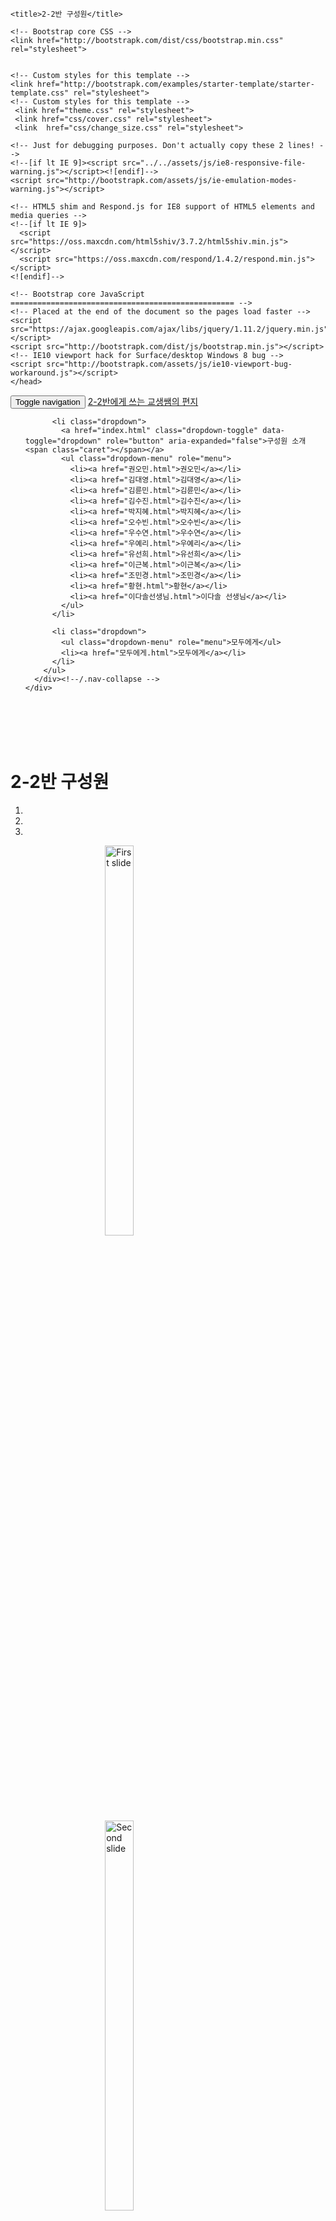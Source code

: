 <!DOCTYPE html>
<html lang="en">
    <head>
    <meta charset="utf-8">
    <meta http-equiv="X-UA-Compatible" content="IE=edge">
    <meta name="viewport" content="width=device-width, initial-scale=1">
    <!-- The above 3 meta tags *must* come first in the head; any other head content must come *after* these tags -->
    <meta name="description" content="">
    <meta name="author" content="">
    <link rel="icon" href="../../favicon.ico">  <!--태그의 아이콘-->

    <title>2-2반 구성원</title>

    <!-- Bootstrap core CSS -->
    <link href="http://bootstrapk.com/dist/css/bootstrap.min.css" rel="stylesheet">
    
    
    <!-- Custom styles for this template -->
    <link href="http://bootstrapk.com/examples/starter-template/starter-template.css" rel="stylesheet">
    <!-- Custom styles for this template -->
     <link href="theme.css" rel="stylesheet">
     <link href="css/cover.css" rel="stylesheet">
     <link  href="css/change_size.css" rel="stylesheet">

    <!-- Just for debugging purposes. Don't actually copy these 2 lines! -->
    <!--[if lt IE 9]><script src="../../assets/js/ie8-responsive-file-warning.js"></script><![endif]-->
    <script src="http://bootstrapk.com/assets/js/ie-emulation-modes-warning.js"></script>

    <!-- HTML5 shim and Respond.js for IE8 support of HTML5 elements and media queries -->
    <!--[if lt IE 9]>
      <script src="https://oss.maxcdn.com/html5shiv/3.7.2/html5shiv.min.js"></script>
      <script src="https://oss.maxcdn.com/respond/1.4.2/respond.min.js"></script>
    <![endif]-->

    <!-- Bootstrap core JavaScript
    ================================================== -->
    <!-- Placed at the end of the document so the pages load faster -->
    <script src="https://ajax.googleapis.com/ajax/libs/jquery/1.11.2/jquery.min.js"></script>
    <script src="http://bootstrapk.com/dist/js/bootstrap.min.js"></script>
    <!-- IE10 viewport hack for Surface/desktop Windows 8 bug -->
    <script src="http://bootstrapk.com/assets/js/ie10-viewport-bug-workaround.js"></script>
    </head>
<body role="document">

  <nav class="navbar navbar-inverse navbar-fixed-top">
    <div class="container">
      <div class="navbar-header">
        <button type="button" class="navbar-toggle collapsed" data-toggle="collapse" data-target="#navbar" aria-expanded="false" aria-controls="navbar">
          <span class="sr-only">Toggle navigation</span>
          <span class="icon-bar"></span>
          <span class="icon-bar"></span>
          <span class="icon-bar"></span>
        </button>
        <a class="navbar-brand" href="index.html">2-2반에게 쓰는 교생쌤의 편지</a>
      </div>
      <div id="navbar" class="navbar-collapse collapse">
        <ul class="nav navbar-nav">
          
          <li class="dropdown">
            <a href="index.html" class="dropdown-toggle" data-toggle="dropdown" role="button" aria-expanded="false">구성원 소개<span class="caret"></span></a>
            <ul class="dropdown-menu" role="menu">
              <li><a href="권오민.html">권오민</a></li>
              <li><a href="김대영.html">김대영</a></li>
              <li><a href="김륜민.html">김륜민</a></li>
              <li><a href="김수진.html">김수진</a></li>
              <li><a href="박지혜.html">박지혜</a></li>
              <li><a href="오수빈.html">오수빈</a></li>
              <li><a href="우수연.html">우수연</a></li>
              <li><a href="우예리.html">우예리</a></li>
              <li><a href="유선희.html">유선희</a></li>
              <li><a href="이근복.html">이근복</a></li>
              <li><a href="조민경.html">조민경</a></li>
              <li><a href="황현.html">황현</a></li>
              <li><a href="이다솔선생님.html">이다솔 선생님</a></li>
            </ul>
          </li>

          <li class="dropdown">
            <ul class="dropdown-menu" role="menu">모두에게</ul>
            <li><a href="모두에게.html">모두에게</a></li>
          </li>
        </ul>
      </div><!--/.nav-collapse -->
    </div>
  </nav>
  <br>
  <br>
  <br>
  <br>
    <h1>2-2반 구성원</h1>
    <div class="page-header">
    </div>
    <div id="carousel-example-generic" class="carousel slide" data-ride="carousel">
      <ol class="carousel-indicators">
        <li data-target="#carousel-example-generic" data-slide-to="0" class="active"></li>
        <li data-target="#carousel-example-generic" data-slide-to="1"></li>
        <li data-target="#carousel-example-generic" data-slide-to="2"></li>
      </ol>
      <div  class="carousel-inner" role="listbox">
        <div class="item active">
          <img style="margin-left: 30%; width: 30%; height: 40%;" src="image/권오민.jpg" alt="First slide">
        </div>
        <div class="item">
          <img style="margin-left: 30%; width: 30%; height: 40%;" src="image/김대영.jpg" alt="Second slide">
        </div>
        <div class="item">
          <img style="margin-left: 30%; width: 30%; height: 40%;" src="image/김륜민.jpg" alt="Third slide">
        </div>
        <div class="item">
            <img style="margin-left: 30%; width: 30%; height: 40%;" src="image/김수진.jpg" alt="Fourth slide">
          </div>
          <div class="item">
            <img style="margin-left: 30%; width: 30%; height: 40%;" src="image/박지혜.jpg" alt="Fifth slide">
          </div>
          <div class="item">
            <img style="margin-left: 30%; width: 30%; height: 40%;" src="image/오수빈.jpg" alt="Sixth slide">
          </div>
          <div class="item">
            <img style="margin-left: 30%; width: 30%; height: 40%;" src="image/우수연.jpg" alt="Seventh slide">
          </div>
          <div class="item">
            <img style="margin-left: 30%; width: 30%; height: 40%;" src="image/우예리.jpg" alt="Eight slide">
          </div>
          <div class="item">
            <img style="margin-left: 30%; width: 30%; height: 40%;" src="image/유선희.jpg" alt="Ninth slide">
          </div>
          <div class="item">
            <img style="margin-left: 30%; width: 30%; height: 40%;" src="image/이근복.jpg" alt="Tenth slide">
          </div>
          <div class="item">
            <img style="margin-left: 30%; width: 30%; height: 40%;" src="image/조민경.jpg" alt="Eleventh slide">
          </div>
          <div class="item">
            <img style="margin-left: 30%; width: 30%; height: 40%;" src="image/황현.jpg" alt="Twelveth slide">
          </div>
      </div>
      <a class="left carousel-control" href="#carousel-example-generic" role="button" data-slide="prev">
        <span class="glyphicon glyphicon-chevron-left" aria-hidden="true"></span>
        <span class="sr-only">Previous</span>
      </a>
      <a class="right carousel-control" href="#carousel-example-generic" role="button" data-slide="next">
        <span class="glyphicon glyphicon-chevron-right" aria-hidden="true"></span>
        <span class="sr-only">Next</span>
      </a>
    </div>

    <br>
    <br>
    <br>
    <br>

  </div> <!-- /container -->
</body>
</html>
